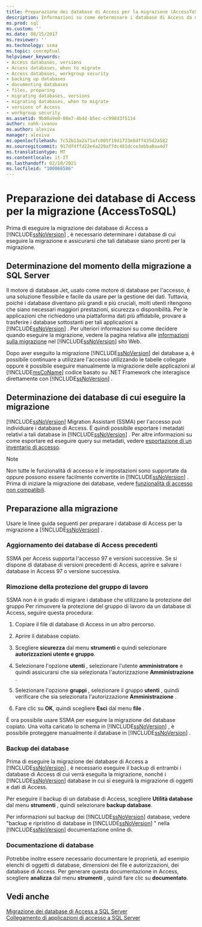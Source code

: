 ```yaml
---
title: Preparazione dei database di Access per la migrazione (AccessToSQL) | Microsoft Docs
description: Informazioni su come determinare i database di Access da migrare in SQL Server o nel database SQL di Azure e assicurarsi che tali database siano pronti per la migrazione.
ms.prod: sql
ms.custom: ''
ms.date: 08/15/2017
ms.reviewer: ''
ms.technology: ssma
ms.topic: conceptual
helpviewer_keywords:
- Access databases, versions
- Access databases, when to migrate
- Access databases, workgroup security
- backing up databases
- documenting databases
- files, preparing
- migrating databases, versions
- migrating databases, when to migrate
- versions of Access
- workgroup security
ms.assetid: 9b80a9e0-08e7-4b4d-b5ec-cc998d3f5114
author: nahk-ivanov
ms.author: alexiva
manager: alexiva
ms.openlocfilehash: 7c52b13a2a71afc005f19d1733e8dff435d2a582
ms.sourcegitcommit: 917df4ffd22e4a229af7dc481dcce3ebba0aa4d7
ms.translationtype: MT
ms.contentlocale: it-IT
ms.lasthandoff: 02/10/2021
ms.locfileid: "100066586"
---
```

# <a name="preparing-access-databases-for-migration-accesstosql"></a>Preparazione dei database di Access per la migrazione (AccessToSQL)
Prima di eseguire la migrazione dei database di Access a [!INCLUDE[ssNoVersion](../../includes/ssnoversion-md.md)] , è necessario determinare i database di cui eseguire la migrazione e assicurarsi che tali database siano pronti per la migrazione.  
  
## <a name="determining-when-to-migrate-to-sql-server"></a>Determinazione del momento della migrazione a SQL Server  
Il motore di database Jet, usato come motore di database per l'accesso, è una soluzione flessibile e facile da usare per la gestione dei dati. Tuttavia, poiché i database diventano più grandi e più cruciali, molti utenti ritengono che siano necessari maggiori prestazioni, sicurezza o disponibilità. Per le applicazioni che richiedono una piattaforma dati più affidabile, provare a trasferire i database sottostanti per tali applicazioni a [!INCLUDE[ssNoVersion](../../includes/ssnoversion-md.md)] . Per ulteriori informazioni su come decidere quando eseguire la migrazione, vedere la pagina relativa alle [informazioni sulla migrazione](https://go.microsoft.com/fwlink/?LinkId=68571) nel [!INCLUDE[ssNoVersion](../../includes/ssnoversion-md.md)] sito Web.  
  
Dopo aver eseguito la migrazione [!INCLUDE[ssNoVersion](../../includes/ssnoversion-md.md)] dei database a, è possibile continuare a utilizzare l'accesso utilizzando le tabelle collegate oppure è possibile eseguire manualmente la migrazione delle applicazioni al [!INCLUDE[msCoName](../../includes/msconame_md.md)] codice basato su .NET Framework che interagisce direttamente con [!INCLUDE[ssNoVersion](../../includes/ssnoversion-md.md)] .  
  
## <a name="determining-which-databases-to-migrate"></a>Determinazione dei database di cui eseguire la migrazione  
[!INCLUDE[ssNoVersion](../../includes/ssnoversion-md.md)] Migration Assistant (SSMA) per l'accesso può individuare i database di Access. È quindi possibile esportare i metadati relativi a tali database in [!INCLUDE[ssNoVersion](../../includes/ssnoversion-md.md)] . Per altre informazioni su come esportare ed eseguire query sui metadati, vedere [esportazione di un inventario di accesso](exporting-an-access-inventory-accesstosql.md).  

   > [!NOTE]
   > Non tutte le funzionalità di accesso e le impostazioni sono supportate da oppure possono essere facilmente convertite in [!INCLUDE[ssNoVersion](../../includes/ssnoversion-md.md)] . Prima di iniziare la migrazione dei database, vedere [funzionalità di accesso non compatibili](incompatible-access-features-accesstosql.md).
  
## <a name="preparing-for-migration"></a>Preparazione alla migrazione  
Usare le linee guida seguenti per preparare i database di Access per la migrazione a [!INCLUDE[ssNoVersion](../../includes/ssnoversion-md.md)] .  
  
### <a name="upgrading-older-access-databases"></a>Aggiornamento dei database di Access precedenti  
SSMA per Access supporta l'accesso 97 e versioni successive. Se si dispone di database di versioni precedenti di Access, aprire e salvare i database in Access 97 o versione successiva.  
  
### <a name="removing-workgroup-protection"></a>Rimozione della protezione del gruppo di lavoro  
SSMA non è in grado di migrare i database che utilizzano la protezione del gruppo Per rimuovere la protezione del gruppo di lavoro da un database di Access, seguire questa procedura:  
  
1.  Copiare il file di database di Access in un altro percorso.  
  
2.  Aprire il database copiato.  
  
3.  Scegliere **sicurezza** dal menu **strumenti** e quindi selezionare **autorizzazioni utente e gruppo**.  
  
4.  Selezionare l'opzione **utenti** , selezionare l'utente **amministratore** e quindi assicurarsi che sia selezionata l'autorizzazione **Amministrazione** .  
  
5.  Selezionare l'opzione **gruppi** , selezionare il gruppo **utenti** , quindi verificare che sia selezionata l'autorizzazione **Amministrazione** .  
  
6.  Fare clic su **OK**, quindi scegliere **Esci** dal menu **file** .  
  
È ora possibile usare SSMA per eseguire la migrazione del database copiato. Una volta caricato lo schema in [!INCLUDE[ssNoVersion](../../includes/ssnoversion-md.md)] , è possibile proteggere manualmente il database in [!INCLUDE[ssNoVersion](../../includes/ssnoversion-md.md)] .  
  
### <a name="backing-up-databases"></a>Backup dei database  
Prima di eseguire la migrazione dei database di Access a [!INCLUDE[ssNoVersion](../../includes/ssnoversion-md.md)] , è necessario eseguire il backup di entrambi i database di Access di cui verrà eseguita la migrazione, nonché i [!INCLUDE[ssNoVersion](../../includes/ssnoversion-md.md)] database in cui si eseguirà la migrazione di oggetti e dati di Access.  
  
Per eseguire il backup di un database di Access, scegliere **Utilità database** dal menu **strumenti** , quindi selezionare **backup database**.  
  
Per informazioni sul backup dei [!INCLUDE[ssNoVersion](../../includes/ssnoversion-md.md)] database, vedere "backup e ripristino di database in [!INCLUDE[ssNoVersion](../../includes/ssnoversion-md.md)] " nella [!INCLUDE[ssNoVersion](../../includes/ssnoversion-md.md)] documentazione online di.  
  
### <a name="documenting-databases"></a>Documentazione di database  
Potrebbe inoltre essere necessario documentare le proprietà, ad esempio elenchi di oggetti di database, dimensioni dei file e autorizzazioni, dei database di Access. Per generare questa documentazione in Access, scegliere **analizza** dal menu **strumenti** , quindi fare clic su **documentato**.  
  
## <a name="see-also"></a>Vedi anche  
[Migrazione dei database di Access a SQL Server](migrating-access-databases-to-sql-server-azure-sql-db-accesstosql.md)  
[Collegamento di applicazioni di accesso a SQL Server](linking-access-applications-to-sql-server-azure-sql-db-accesstosql.md)
